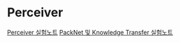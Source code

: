 # Perceiver

[Perceiver 실험노트](https://docs.google.com/spreadsheets/d/1hwASJFT2y77FsMX3iUwouZa0SRlzxiGadx-Exfb-Wow/edit?gid=0#gid=0)
[PackNet 및 Knowledge Transfer 실험노트](https://docs.google.com/spreadsheets/d/1JhbMnJ2oDosBZOLd005cQkiwWdf2UC-eK0KcwecQVLM/edit?usp=sharing)
